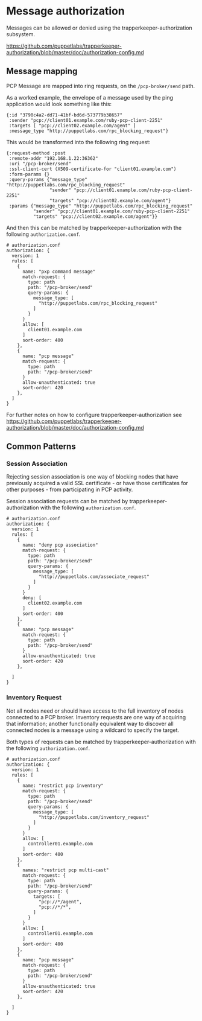 # Message authorization

Messages can be allowed or denied using the trapperkeeper-authorization subsystem.

https://github.com/puppetlabs/trapperkeeper-authorization/blob/master/doc/authorization-config.md

## Message mapping

PCP Message are mapped into ring requests, on the `/pcp-broker/send` path.

As a worked example, the envelope of a message used by the ping
application would look something like this:


    {:id "3790c4a2-dd71-41bf-bd6d-573779b38657"
     :sender "pcp://client01.example.com/ruby-pcp-client-2251"
     :targets [ "pcp://client02.example.com/agent" ]
     :message_type "http://puppetlabs.com/rpc_blocking_request"}

This would be transformed into the following ring request:

    {:request-method :post
     :remote-addr "192.168.1.22:36362"
     :uri "/pcp-broker/send"
     :ssl-client-cert (X509-certificate-for "client01.example.com")
     :form-params {}
     :query-params {"message_type" "http://puppetlabs.com/rpc_blocking_request"
                    "sender" "pcp://client01.example.com/ruby-pcp-client-2251"
                    "targets" "pcp://client02.example.com/agent"}
     :params {"message_type" "http://puppetlabs.com/rpc_blocking_request"
              "sender" "pcp://client01.example.com/ruby-pcp-client-2251"
              "targets" "pcp://client02.example.com/agent"}}

And then this can be matched by trapperkeeper-authorization with the following `authorization.conf`.

``` HOCON
# authorization.conf
authorization: {
  version: 1
  rules: [
    {
      name: "pxp command message"
      match-request: {
        type: path
        path: "/pcp-broker/send"
        query-params: {
          message_type: [
            "http://puppetlabs.com/rpc_blocking_request"
          ]
        }
      }
      allow: [
        client01.example.com
      ]
      sort-order: 400
    },
    {
      name: "pcp message"
      match-request: {
        type: path
        path: "/pcp-broker/send"
      }
      allow-unauthenticated: true
      sort-order: 420
    },
  ]
}
```

For further notes on how to configure trapperkeeper-authorization see
https://github.com/puppetlabs/trapperkeeper-authorization/blob/master/doc/authorization-config.md

## Common Patterns

### Session Association

Rejecting session association is one way of blocking nodes that have previously acquired a valid SSL
certificate - or have those certificates for other purposes - from participating in PCP activity.

Session association requests can be matched by trapperkeeper-authorization with the following
`authorization.conf`.

``` HOCON
# authorization.conf
authorization: {
  version: 1
  rules: [
    {
      name: "deny pcp association"
      match-request: {
        type: path
        path: "/pcp-broker/send"
        query-params: {
          message_type: [
            "http://puppetlabs.com/associate_request"
          ]
        }
      }
      deny: [
        client02.example.com
      ]
      sort-order: 400
    },
    {
      name: "pcp message"
      match-request: {
        type: path
        path: "/pcp-broker/send"
      }
      allow-unauthenticated: true
      sort-order: 420
    },

  ]
}
```

### Inventory Request

Not all nodes need or should have access to the full inventory of nodes connected to a PCP broker.
Inventory requests are one way of acquiring that information; another functionally equivalent way
to discover all connected nodes is a message using a wildcard to specify the target.

Both types of requests can be matched by trapperkeeper-authorization with the following
`authorization.conf`.

``` HOCON
# authorization.conf
authorization: {
  version: 1
  rules: [
    {
      name: "restrict pcp inventory"
      match-request: {
        type: path
        path: "/pcp-broker/send"
        query-params: {
          message_type: [
            "http://puppetlabs.com/inventory_request"
          ]
        }
      }
      allow: [
        controller01.example.com
      ]
      sort-order: 400
    },
    {
      names: "restrict pcp multi-cast"
      match-request: {
        type: path
        path: "/pcp-broker/send"
        query-params: {
          targets: [
            "pcp://*/agent",
            "pcp://*/*",
          ]
        }
      }
      allow: [
        controller01.example.com
      ]
      sort-order: 400
    },
    {
      name: "pcp message"
      match-request: {
        type: path
        path: "/pcp-broker/send"
      }
      allow-unauthenticated: true
      sort-order: 420
    },

  ]
}
```

